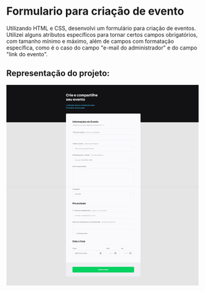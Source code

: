# Formulario para criação de evento

Utilizando HTML e CSS, desenvolvi um formulário para criação de eventos. Utilizei alguns atributos específicos para tornar certos campos obrigatórios, com tamanho mínimo e máximo, além de campos com formatação específica, como é o caso do campo "e-mail do administrador" e do campo "link do evento".

## Representação do projeto:

<img src="./images/FormularioEvento.jpeg" alt="Imagem representando o projeto">
